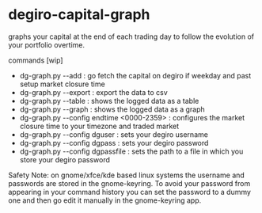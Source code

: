 # degiro-capital-graph
graphs your capital at the end of each trading day to follow the evolution of your portfolio overtime.

commands [wip]
- dg-graph.py --add : go fetch the capital on degiro if weekday and past setup market closure time
- dg-graph.py --export : export the data to csv
- dg-graph.py --table : shows the logged data as a table
- dg-graph.py --graph : shows the logged data as a graph
- dg-graph.py --config endtime <0000-2359> : configures the market closure time to your timezone and traded market
- dg-graph.py --config dguser <username> : sets your degiro username
- dg-graph.py --config dgpass <password> : sets your degiro password
- dg-graph.py --config dgpassfile <path> : sets the path to a file in which you store your degiro password  
  
Safety Note: on gnome/xfce/kde based linux systems the username and passwords are stored in the gnome-keyring. To avoid your password from appearing in your command history you can set the password to a dummy one and then go edit it manually in the gnome-keyring app.
